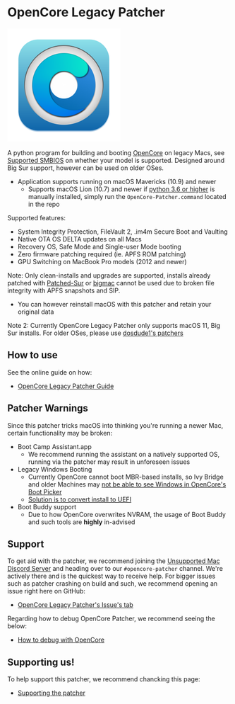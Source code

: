 # OpenCore Legacy Patcher

<img src="images/OC-Patcher.png" width="256">

A python program for building and booting [OpenCore](https://github.com/acidanthera/OpenCorePkg) on legacy Macs, see [Supported SMBIOS](https://dortania.github.io/OpenCore-Legacy-Patcher/MODELS.html) on whether your model is supported. Designed around Big Sur support, however can be used on older OSes.

* Application supports running on macOS Mavericks (10.9) and newer
  * Supports macOS Lion (10.7) and newer if [python 3.6 or higher](https://www.python.org/downloads/) is manually installed, simply run the `OpenCore-Patcher.command` located in the repo

Supported features:

* System Integrity Protection, FileVault 2, .im4m Secure Boot and Vaulting
* Native OTA OS DELTA updates on all Macs
* Recovery OS, Safe Mode and Single-user Mode booting
* Zero firmware patching required (ie. APFS ROM patching)
* GPU Switching on MacBook Pro models (2012 and newer)

Note: Only clean-installs and upgrades are supported, installs already patched with [Patched-Sur](https://github.com/BenSova/Patched-Sur) or [bigmac](https://github.com/StarPlayrX/bigmac) cannot be used due to broken file integrity with APFS snapshots and SIP.

* You can however reinstall macOS with this patcher and retain your original data

Note 2: Currently OpenCore Legacy Patcher only supports macOS 11, Big Sur installs. For older OSes, please use [dosdude1's patchers](http://dosdude1.com)

## How to use

See the online guide on how:

* [OpenCore Legacy Patcher Guide](https://dortania.github.io/OpenCore-Legacy-Patcher/)

## Patcher Warnings

Since this patcher tricks macOS into thinking you're running a newer Mac, certain functionality may be broken:

* Boot Camp Assistant.app
  * We recommend running the assistant on a natively supported OS, running via the patcher may result in unforeseen issues
* Legacy Windows Booting
  * Currently OpenCore cannot boot MBR-based installs, so Ivy Bridge and older Machines may [not be able to see Windows in OpenCore's Boot Picker](https://github.com/acidanthera/bugtracker/issues/912)
  * [Solution is to convert install to UEFI](https://docs.microsoft.com/en-us/mem/configmgr/osd/deploy-use/task-sequence-steps-to-manage-bios-to-uefi-conversion)
* Boot Buddy support
  * Due to how OpenCore overwrites NVRAM, the usage of Boot Buddy and such tools are **highly** in-advised

## Support

To get aid with the patcher, we recommend joining the [Unsupported Mac Discord Server](https://discord.gg/XbbWAsE) and heading over to our `#opencore-patcher` channel. We're actively there and is the quickest way to receive help. For bigger issues such as patcher crashing on build and such, we recommend opening an issue right here on GitHub:

* [OpenCore Legacy Patcher's Issue's tab](https://github.com/dortania/OpenCore-Legacy-Patcher/issues)

Regarding how to debug OpenCore Patcher, we recommend seeing the below:

* [How to debug with OpenCore](https://dortania.github.io/OpenCore-Legacy-Patcher/DEBUG.html)

## Supporting us!

To help support this patcher, we recommend chancking this page:

* [Supporting the patcher](https://github.com/dortania/OpenCore-Legacy-Patcher/DONATE.html)
